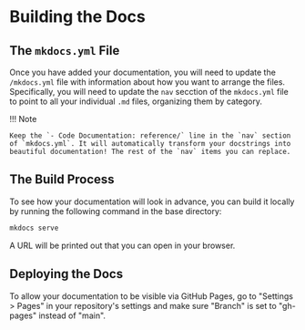 # Building the Docs

## The `mkdocs.yml` File

Once you have added your documentation, you will need to update the `/mkdocs.yml` file with information about how you want to arrange the files. Specifically, you will need to update the `nav` secction of the `mkdocs.yml` file to point to all your individual `.md` files, organizing them by category.

!!! Note

    Keep the `- Code Documentation: reference/` line in the `nav` section of `mkdocs.yml`. It will automatically transform your docstrings into beautiful documentation! The rest of the `nav` items you can replace.

## The Build Process

To see how your documentation will look in advance, you can build it locally by running the following command in the base directory:

```bash
mkdocs serve
```

A URL will be printed out that you can open in your browser.

## Deploying the Docs

To allow your documentation to be visible via GitHub Pages, go to "Settings > Pages" in your repository's settings and make sure "Branch" is set to "gh-pages" instead of "main".
